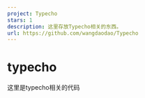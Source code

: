 ```yaml
---
project: Typecho
stars: 1
description: 这里存放Typecho相关的东西。
url: https://github.com/wangdaodao/Typecho
---
```


typecho
=======

这里是typecho相关的代码

